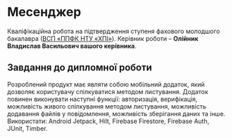 # Месенджер
Кваліфікаційна робота на підтвердження ступеня фахового молодшого
бакалавра ([ВСП «ППФК НТУ «ХПІ»](http://polytechnic.poltava.ua)).
Керівник роботи – **Олійник Владислав Васильович вашого керівника**.
## Завдання до дипломної роботи
Розроблений продукт має являти собою мобільний додаток, який дозволяє користувачу спілкуватися методом листування. Додаток повинен виконувати наступні функції: авторизація, верифікація, можливість живого спілкування методом листування, можливість додавання файлів у повідомлення, можливість зберігання даних та інше. Використати: Android Jetpack, Hilt, Firebase Firestore, Firebase Auth, JUnit, Timber.
